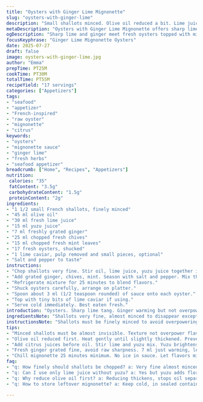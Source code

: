 ```yaml
---
title: "Oysters with Ginger Lime Mignonette"
slug: "oysters-with-ginger-lime"
description: "Small shallots minced. Olive oil reduced a bit. Lime juice swapped partly for yuzu juice. Ginger fresh, but less. Added fresh mint leaves, chopped fine. 17 oysters, opened, on half shell. Lime caviar for topping optional. Mignonette sauce made sharp, tangy, herbal. Mix, chill. Assemble quickly. Serve immediately."
metaDescription: "Oysters with Ginger Lime Mignonette offers sharp lime tang, fresh ginger, mint, and shallots. Quick chill, layered flavors, served cold on half shell, bright and herbal."
ogDescription: "Sharp lime and ginger meet fresh oysters topped with mint-chive mignonette. Chill, spoon, top with lime caviar. Bright, layered, raw seafood bite."
focusKeyphrase: "Ginger Lime Mignonette Oysters"
date: 2025-07-27
draft: false
image: oysters-with-ginger-lime.jpg
author: "Emma"
prepTime: PT25M
cookTime: PT30M
totalTime: PT55M
recipeYield: "17 servings"
categories: ["Appetizers"]
tags:
- "seafood"
- "appetizer"
- "French-inspired"
- "raw oyster"
- "mignonette"
- "citrus"
keywords:
- "oysters"
- "mignonette sauce"
- "ginger lime"
- "fresh herbs"
- "seafood appetizer"
breadcrumb: ["Home", "Recipes", "Appetizers"]
nutrition: 
 calories: "35"
 fatContent: "3.5g"
 carbohydrateContent: "1.5g"
 proteinContent: "2g"
ingredients:
- "1 1/2 small French shallots, finely minced"
- "45 ml olive oil"
- "30 ml fresh lime juice"
- "15 ml yuzu juice"
- "7 ml freshly grated ginger"
- "25 ml chopped fresh chives"
- "15 ml chopped fresh mint leaves"
- "17 fresh oysters, shucked"
- "1 lime caviar, pulp removed and small pieces, optional"
- "Salt and pepper to taste"
instructions:
- "Chop shallots very fine. Stir oil, lime juice, yuzu juice together in bowl."
- "Add grated ginger, chives, mint. Season with salt and pepper. Mix thoroughly."
- "Refrigerate mixture for 25 minutes to blend flavors."
- "Shuck oysters carefully, arrange on platter."
- "Spoon about 3 ml (1/2 teaspoon rounded) of sauce onto each oyster."
- "Top with tiny bits of lime caviar if using."
- "Serve cold immediately. Best eaten fresh."
introduction: "Oysters. Sharp lime tang. Ginger warming but not overpowering. A hint of mint cuts through. The crunch of shallots hidden in the mix. Citrus punch from yuzu and lime. Lime caviar bubbles, delicate, floral note. Small portions, lots of layers. Cool, briny bites. Quick to assemble, waiting for service, chill tight. No fuss. Bright. Fresh. Minimal. Not sweet. Salt, pepper, oil bringing everything together. Serve while fresh. Subtle herbal twist changes profile. A little less ginger, more herb. Balanced, fresh flavors. Enjoy raw, bare bones, but with some tweak."
ingredientsNote: "Shallots very fine, almost minced to disappear except for texture. Olive oil reduced to keep sauce lighter. Yuzu juice alongside lime adds floral-pungent acidity, a bright citrus note different from just lime. Ginger fresh but toned down to 7 ml from 10 ml, so it’s warming, not hot. Fresh mint chopped fine added — shifts herbal tone subtly from chives alone. Fresh oysters, best fresh and shucked within an hour to keep flavor bright. Lime caviar optional but gives unique texture, bright green pearls with a citrus burst. Salt and pepper added carefully, just enough to bring out the flavor. Keep ingredients balanced; acidity, herb, brightness and texture."
instructionsNote: "Shallots must be finely minced to avoid overpowering the raw oyster texture. Mix citrus juices first, then add oil slowly while stirring to integrate flavors. Ginger grated fresh, then fold in with herbs. Chill mignonette for 25 minutes so flavors deepen but don’t dilute with ice. Arrange oysters on platter with ice or chilled stone. Spoon precise small amounts of sauce on each oyster — avoid drowning. Top with lime caviar last for freshness. Serve immediately after assembly to keep oysters cold and fresh. No advance assembly or sitting, as oysters lose quality. Salt and pepper added just before mixing sauce to adjust seasoning. Timing critical for freshest experience."
tips:
- "Minced shallots must be almost invisible. Texture not overpower flavor or oyster feel. Use sharp knife or microplane. Small pieces for crunch not big chunks."
- "Olive oil reduced first. Heat gently until slightly thickened. Prevents floating on top. Blending citrus juice better. Keeps sauce light. Don’t overheat, keep fresh flavor."
- "Add citrus juices before oil. Stir lime and yuzu mix. Yuzu brightens acidity, floral note. Then drizzle oil slowly while stirring. Integrates better. No separating layers."
- "Fresh ginger grated fine, avoid raw sharpness. 7 ml just warming, less bite. Mix with herbs after citrus-oil. Ginger flavor melds, not hot punch. Fresh mint chopped finely. Balances herbal tones."
- "Chill mignonette 25 minutes minimum. No ice in sauce. Let flavors mingle. Keep cold. Shuck oysters right before serving for freshness. Assemble fast to avoid flavor loss and texture issues."
faq:
- "q: How finely should shallots be chopped? a: Very fine almost minced. Avoid big bits. Texture counts to avoid dominating oyster’s softness. Essential for balance. Leaves crunch without roughness."
- "q: Can I use only lime juice without yuzu? a: Yes but yuzu adds floral brightness. Lime alone is sharper, less aromatic. Substitute with lemon for acidity but different flavor. Yuzu distinct."
- "q: Why reduce olive oil first? a: Reducing thickens, stops oil separating. Blends better with juices. Keeps sauce slick not greasy. Can skip but risk watery sauce and less integration."
- "q: How to store leftover mignonette? a: Keep cold, in sealed container. Use within 24 hours max. Aromas fade fast. No ice in mix avoids dilution. If made early, flavors weaken. Store oysters separately, never mix."

---
```

